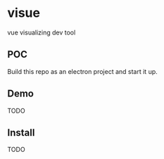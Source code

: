 # visue
vue visualizing dev tool


## POC
Build this repo as an electron project and start it up.


## Demo
TODO


## Install
TODO
